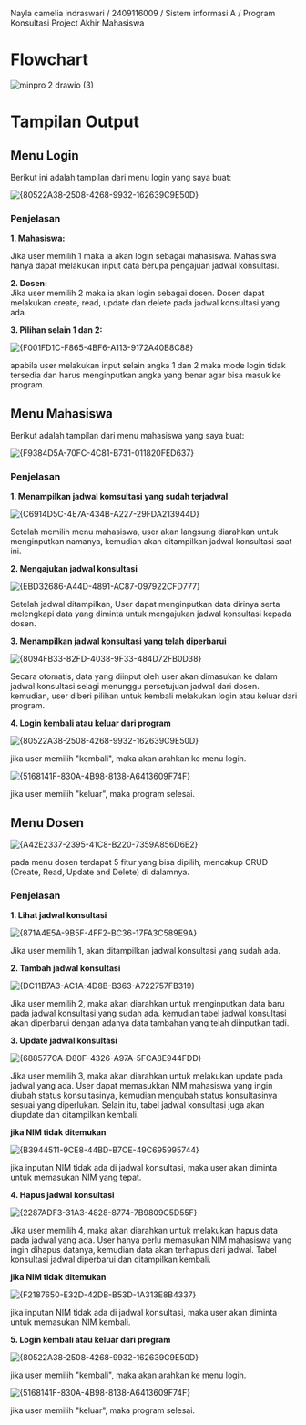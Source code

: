 Nayla camelia indraswari
/ 2409116009
/ Sistem informasi A
/ Program Konsultasi Project Akhir Mahasiswa

# Flowchart

![minpro 2 drawio (3)](https://github.com/user-attachments/assets/5d1b278d-c263-41e8-bd92-25a8a0270069)

# Tampilan Output
## Menu Login

Berikut ini adalah tampilan dari menu login yang saya buat:

![{80522A38-2508-4268-9932-162639C9E50D}](https://github.com/user-attachments/assets/caa4c7e2-b4d2-4caa-adb8-c4090a3de0cf)

### Penjelasan 
**1. Mahasiswa:**

Jika user memilih 1 maka ia akan login sebagai mahasiswa. Mahasiswa hanya dapat melakukan input data berupa pengajuan jadwal konsultasi.

**2. Dosen:**\
Jika user memilih 2 maka ia akan login sebagai dosen. Dosen dapat melakukan create, read, update dan delete pada jadwal konsultasi yang ada.

**3. Pilihan selain 1 dan 2:**

![{F001FD1C-F865-4BF6-A113-9172A40B8C88}](https://github.com/user-attachments/assets/e05ab4a3-732d-435c-a080-374378cbc621)

apabila user melakukan input selain angka 1 dan 2 maka mode login tidak tersedia dan harus menginputkan angka yang benar agar bisa masuk ke program.

## Menu Mahasiswa

Berikut adalah tampilan dari menu mahasiswa yang saya buat:

![{F9384D5A-70FC-4C81-B731-011820FED637}](https://github.com/user-attachments/assets/fbea932d-8c19-4da1-9592-f7abff41579c)

### Penjelasan

**1. Menampilkan jadwal komsultasi yang sudah terjadwal**

![{C6914D5C-4E7A-434B-A227-29FDA213944D}](https://github.com/user-attachments/assets/5de286d0-6b47-4ec7-87db-46f69fe23dad)

Setelah memilih menu mahasiswa, user akan langsung diarahkan untuk menginputkan namanya, kemudian akan ditampilkan jadwal konsultasi saat ini.

**2. Mengajukan jadwal konsultasi**

![{EBD32686-A44D-4891-AC87-097922CFD777}](https://github.com/user-attachments/assets/647717bf-c7c1-450c-8673-31256d681836)

Setelah jadwal ditampilkan, User dapat menginputkan data dirinya serta melengkapi data yang diminta untuk mengajukan jadwal konsultasi kepada dosen.

**3. Menampilkan jadwal konsultasi yang telah diperbarui**

![{8094FB33-82FD-4038-9F33-484D72FB0D38}](https://github.com/user-attachments/assets/d1f65106-69ee-4621-b6e8-c6a2b04e0b0b)

Secara otomatis, data yang diinput oleh user akan dimasukan ke dalam jadwal konsultasi selagi menunggu persetujuan jadwal dari dosen.
kemudian, user diberi pilihan untuk kembali melakukan login atau keluar dari program.

**4. Login kembali atau keluar dari program**

![{80522A38-2508-4268-9932-162639C9E50D}](https://github.com/user-attachments/assets/caa4c7e2-b4d2-4caa-adb8-c4090a3de0cf)

jika user memilih "kembali", maka akan arahkan ke menu login.

![{5168141F-830A-4B98-8138-A6413609F74F}](https://github.com/user-attachments/assets/212b1edb-3d9f-4220-abb1-2cb038c428f6)

jika user memilih "keluar", maka program selesai.

## Menu Dosen

![{A42E2337-2395-41C8-B220-7359A856D6E2}](https://github.com/user-attachments/assets/38efcf05-6986-4cba-a25c-b225e951ac08)

pada menu dosen terdapat 5 fitur yang bisa dipilih, mencakup CRUD (Create, Read, Update and Delete) di dalamnya.

### Penjelasan

**1. Lihat jadwal konsultasi**

![{871A4E5A-9B5F-4FF2-BC36-17FA3C589E9A}](https://github.com/user-attachments/assets/13ab6ac4-2dc6-4caa-ba61-c41ba095537f)

Jika user memilih 1, akan ditampilkan jadwal konsultasi yang sudah ada.

**2. Tambah jadwal konsultasi**

![{DC11B7A3-AC1A-4D8B-B363-A722757FB319}](https://github.com/user-attachments/assets/d1c7e3c5-65bd-4325-aba4-614ce9643e44)

Jika user memilih 2, maka akan diarahkan untuk menginputkan data baru pada jadwal konsultasi yang sudah ada. kemudian tabel jadwal konsultasi akan diperbarui dengan adanya data tambahan yang telah diinputkan tadi.

**3. Update jadwal konsultasi**

![{688577CA-D80F-4326-A97A-5FCA8E944FDD}](https://github.com/user-attachments/assets/a4b15e1f-b4cf-4a3e-b589-ce1a799aa8d8)

Jika user memilih 3, maka akan diarahkan untuk melakukan update pada jadwal yang ada. User dapat memasukkan NIM mahasiswa yang ingin diubah status konsultasinya, kemudian mengubah status konsultasinya sesuai yang diperlukan. Selain itu, tabel jadwal konsultasi juga akan diupdate dan ditampilkan kembali.

**jika NIM tidak ditemukan**

![{B3944511-9CE8-44BD-B7CE-49C695995744}](https://github.com/user-attachments/assets/a220977a-9ade-433d-8d64-d8b4bb44a933)

jika inputan NIM tidak ada di jadwal konsultasi, maka user akan diminta untuk memasukan NIM yang tepat.

**4. Hapus jadwal konsultasi**

![{2287ADF3-31A3-4828-8774-7B9809C5D55F}](https://github.com/user-attachments/assets/baea1a56-87df-4c58-bb0b-607ca4e21005)

Jika user memilih 4, maka akan diarahkan untuk melakukan hapus data pada jadwal yang ada. User hanya perlu memasukan NIM mahasiswa yang ingin dihapus datanya, kemudian data akan terhapus dari jadwal. Tabel konsultasi jadwal diperbarui dan ditampilkan kembali.

**jika NIM tidak ditemukan**

![{F2187650-E32D-42DB-B53D-1A313E8B4337}](https://github.com/user-attachments/assets/9bb3f504-f934-4855-a28a-6a116d7e3132)

jika inputan NIM tidak ada di jadwal konsultasi, maka user akan diminta untuk memasukan NIM kembali.

**5. Login kembali atau keluar dari program**

![{80522A38-2508-4268-9932-162639C9E50D}](https://github.com/user-attachments/assets/caa4c7e2-b4d2-4caa-adb8-c4090a3de0cf)

jika user memilih "kembali", maka akan arahkan ke menu login.

![{5168141F-830A-4B98-8138-A6413609F74F}](https://github.com/user-attachments/assets/212b1edb-3d9f-4220-abb1-2cb038c428f6)

jika user memilih "keluar", maka program selesai.






